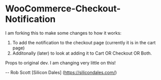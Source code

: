 # WooCommerce-Checkout-Notification
I am forking this to make some changes to how it works:

1. To add the notification to the checkout page (currently it is in the cart page)
2. Additonally (later) to look at adding it to Cart OR Checkout OR Both.

Props to original dev. I am changing very little on this!

-- Rob Scott [Silicon Dales] (https://silicondales.com/)
